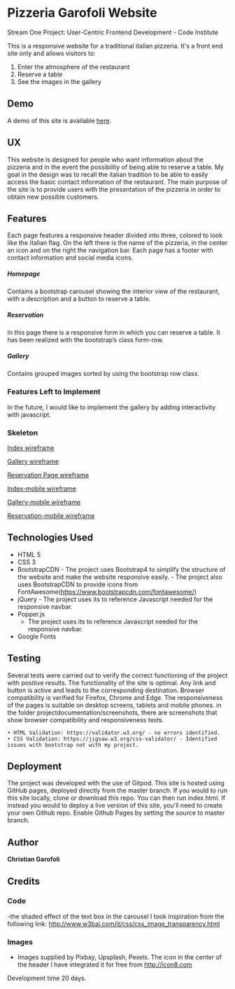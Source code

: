 # Pizzeria Garofoli Website
Stream One Project: User-Centric Frontend Development - Code Institute

This is a responsive website for a traditional italian pizzeria. It's a front end site only and allows visitors to:
1.	Enter the atmosphere of the restaurant
2.	Reserve a table
3.	See the images in the gallery

## Demo

A demo of this site is available [here](https://chris92vr.github.io/Pizzeria-Garofoli).
 
## UX
 
This website is designed for people who want information about the pizzeria and in the event the possibility of being able to reserve a table. 
My goal in the design was to recall the italian tradition to be able to easily access the basic contact information of the restaurant.
The main purpose of the site is to provide users with the presentation of the pizzeria in order to obtain new possible customers.

## Features
Each page features a responsive header divided into three, colored to look like the Italian flag. On the left there is the name of the pizzeria, in the center an icon and on the right the navigation bar.
Each page has a footer with contact information and social media icons.

##### Homepage
Contains a bootstrap carousel showing the interior view of the restaurant, with a description and a button to reserve a table.  

##### Reservation
In this page there is a responsive form in which you can reserve a table. It has been realized  with the bootstrap’s class form-row.

##### Gallery
Contains grouped images sorted by using the bootstrap row class.

### Features Left to Implement
In the future, I would like to implement the gallery by adding interactivity with javascript.

### Skeleton
[Index wireframe](https://github.com/chris92vr/Pizzeria-Garofoli/blob/master/projectdocumentation/wireframe/index.jpg)

[Gallery wireframe](https://github.com/chris92vr/Pizzeria-Garofoli/blob/master/projectdocumentation/wireframe/gallery.jpg)

[Reservation Page wireframe](https://github.com/chris92vr/Pizzeria-Garofoli/blob/master/projectdocumentation/wireframe/reservation.jpg)

[Index-mobile wireframe](https://github.com/chris92vr/Pizzeria-Garofoli/blob/master/projectdocumentation/wireframe/index-mobile.jpg)

[Gallery-mobile wireframe](https://github.com/chris92vr/Pizzeria-Garofoli/blob/master/projectdocumentation/wireframe/gallery-mobile.jpg)

[Reservation-mobile wireframe](https://github.com/chris92vr/Pizzeria-Garofoli/blob/master/projectdocumentation/wireframe/reservation-mobile.jpg)


## Technologies Used

  -  HTML 5
  -  CSS 3
  -  BootstrapCDN 
    - The project uses Bootstrap4 to simplify the structure of the website and make the website responsive easily.
    - The project also uses BootstrapCDN to provide icons from FontAwesome(https://www.bootstrapcdn.com/fontawesome/)
  -  jQuery 
    - The project uses its to reference Javascript needed for the responsive navbar.
  - Popper.js
    - The project uses its to reference Javascript needed for the responsive navbar.
  -  Google Fonts
          

## Testing
Several tests were carried out to verify the correct functioning of the project with positive results.
The functionality of the site is optimal. Any link and button is active and leads to the corresponding destination.
Browser compatibility is verified for Firefox, Chrome and Edge. The responsiveness of the pages is suitable on desktop screens, tablets and mobile phones.
in the folder projectdocumentation/screenshots, there are screenshots that show browser compatibility and responsiveness tests.
   
    • HTML Validation: https://validator.w3.org/ - no errors identified.
    • CSS Validation: https://jigsaw.w3.org/css-validator/ - Identified issues with bootstrap not with my project. 
## Deployment  
The project was developed with the use of Gitpod. This site is hosted using GitHub pages, deployed directly from the master branch.
If you would to run this site locally, clone or download this repo. You can then run index.html.
If instead you would to deploy a live version of this site, you'll need to create your own Github repo. Enable Github Pages by setting the source to master branch.

## Author

**Christian Garofoli** 


## Credits

### Code

-the shaded effect of the text box in the carousel I took inspiration from the following link:
 http://www.w3bai.com/it/css/css_image_transparency.html

### Images 
   - Images supplied by Pixbay, Upsplash, Pexels. The icon in the center of the header I have integrated it for free from http://icon8.com

   Development time 20 days. 